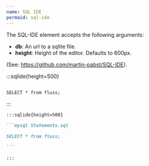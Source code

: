 ```yaml
---
name: SQL IDE
permaid: sql-ide
---
```


The SQL-IDE element accepts the following arguments:

- **db**: An url to a sqlite file.
- **height**: Height of the editor. Defaults to 600px.

(See: https://github.com/martin-pabst/SQL-IDE).

:::sqlide{height=500}

```mysql Statements.sql

SELECT * from fluss;

```

:::

````markdown
:::sqlide{height=500}

```mysql Statements.sql

SELECT * from fluss;

```

:::
````
